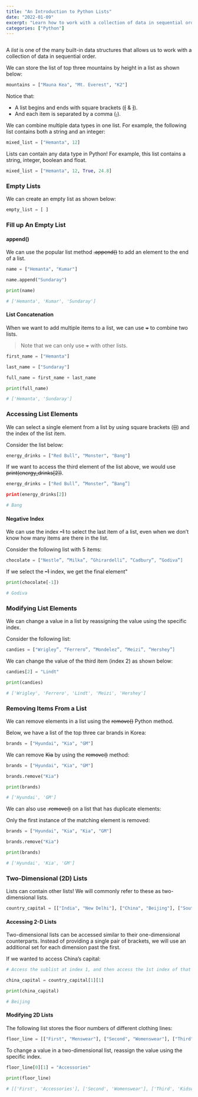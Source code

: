 ```yaml
---
title: "An Introduction to Python Lists"
date: "2022-01-09"
excerpt: "Learn how to work with a collection of data in sequential order."
categories: ["Python"]
---
```


```toc

```

A _list_ is one of the many built-in data structures that allows us to work with a collection of data in sequential order.

We can store the list of top three mountains by height in a list as shown below:

```py {numberLines}
mountains = ["Mauna Kea", "Mt. Everest", "K2"]
```

Notice that:

- A list begins and ends with square brackets (~~[~~ & ~~]~~).
- And each item is separated by a comma (~~,~~).

We can combine multiple data types in one list. For example, the following list contains both a string and an integer:

```py {numberLines}
mixed_list = ["Hemanta", 12]
```

Lists can contain any data type in Python! For example, this list contains a string, integer, boolean and float.

```py {numberLines}
mixed_list = ["Hemanta", 12, True, 24.8]
```

### Empty Lists

We can create an empty list as shown below:

```py {numberLines}
empty_list = [ ]
```

### Fill up An Empty List

#### append()

We can use the popular list method ~~.append()~~ to add an element to the end of a list.

```py {numberLines}
name = ["Hemanta", "Kumar"]

name.append("Sundaray")

print(name)

# ['Hemanta', 'Kumar', 'Sundaray']
```

#### List Concatenation

When we want to add multiple items to a list, we can use ~~+~~ to combine two lists.

> Note that we can only use ~~+~~ with other lists.

```py {numberLines}
first_name = ["Hemanta"]

last_name = ["Sundaray"]

full_name = first_name + last_name

print(full_name)

# ['Hemanta', 'Sundaray']
```

### Accessing List Elements

We can select a single element from a list by using square brackets (~~[]~~) and the index of the list item.

Consider the list below:

```py {numberLines}
energy_drinks = ["Red Bull", "Monster", "Bang"]
```

If we want to access the third element of the list above, we would use ~~print(energy_drinks[2])~~.

```py {numberLines}
energy_drinks = ["Red Bull”, “Monster”, “Bang”]

print(energy_drinks[2])

# Bang
```

#### Negative Index

We can use the index ~~-1~~ to select the last item of a list, even when we don’t know how many items are there in the list.

Consider the following list with 5 items:

```py {numberLines}
chocolate = ["Nestle”, “Milka”, “Ghirardelli”, “Cadbury”, “Godiva”]
```

If we select the ~~-1~~ index, we get the final element"

```py {numberLines}
print(chocolate[-1])

# Godiva
```

### Modifying List Elements

We can change a value in a list by reassigning the value using the specific index.

Consider the following list:

```py {numberLines}
candies = ["Wrigley”, “Ferrero”, “Mondelez”, “Meizi”, “Hershey”]
```

We can change the value of the third item (index 2) as shown below:

```py {numberLines}
candies[2] = "Lindt"

print(candies)

# ['Wrigley', 'Ferrero', 'Lindt', 'Meizi', 'Hershey']
```

### Removing Items From a List

We can remove elements in a list using the ~~remove()~~ Python method.

Below, we have a list of the top three car brands in Korea:

```py {numberLines}
brands = ["Hyundai", "Kia", "GM"]
```

We can remove ~~Kia~~ by using the ~~remove()~~ method:

```py {numberLines}
brands = ["Hyundai", "Kia", "GM"]

brands.remove("Kia")

print(brands)

# ['Hyundai', 'GM']
```

We can also use ~~.remove()~~ on a list that has duplicate elements:

Only the first instance of the matching element is removed:

```py {numberLines}
brands = ["Hyundai", "Kia", "Kia", "GM"]

brands.remove("Kia")

print(brands)

# ['Hyundai', 'Kia', 'GM']
```

### Two-Dimensional (2D) Lists

Lists can contain other lists! We will commonly refer to these as two-dimensional lists.

```py {numberLines}
country_capital = [["India", "New Delhi"], ["China", "Beijing"], ["South Korea", "Seoul"], ["Japan", "Tokyo"]]
```

#### Accessing 2-D Lists

Two-dimensional lists can be accessed similar to their one-dimensional counterparts. Instead of providing a single pair of brackets, we will use an additional set for each dimension past the first.

If we wanted to access China’s capital:

```py {numberLines}
# Access the sublist at index 1, and then access the 1st index of that sublist.

china_capital = country_capital[1][1]

print(china_capital)

# Beijing
```

#### Modifying 2D Lists

The following list stores the floor numbers of different clothing lines:

```py {numberLines}
floor_line = [["First", "Menswear"], ["Second", "Womenswear"], ["Third", "Kidswear"]]
```

To change a value in a two-dimensional list, reassign the value using the specific index.

```py {numberLines}
floor_line[0][1] = "Accessories"

print(floor_line)

# [['First', 'Accessories'], ['Second', 'Womenswear'], ['Third', 'Kidswear']]
```
